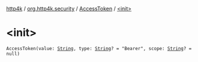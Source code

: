 [http4k](../../index.md) / [org.http4k.security](../index.md) / [AccessToken](index.md) / [&lt;init&gt;](./-init-.md)

# &lt;init&gt;

`AccessToken(value: `[`String`](https://kotlinlang.org/api/latest/jvm/stdlib/kotlin/-string/index.html)`, type: `[`String`](https://kotlinlang.org/api/latest/jvm/stdlib/kotlin/-string/index.html)`? = "Bearer", scope: `[`String`](https://kotlinlang.org/api/latest/jvm/stdlib/kotlin/-string/index.html)`? = null)`